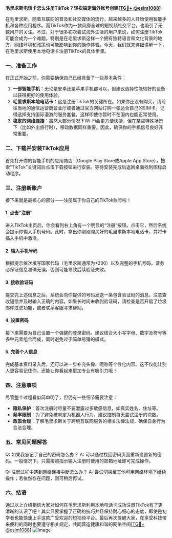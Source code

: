 **毛里求斯电话卡怎么注册TikTok？轻松搞定海外账号创建[[TG💪+ @esim1088](https://t.me/s/esim1088)]**

在毛里求斯，随着互联网的普及和社交媒体的流行，越来越多的人开始使用智能手机和各种应用程序。而TikTok作为一款风靡全球的短视频社交平台，也吸引了无数用户的关注。不过，对于很多初次尝试海外生活的用户来说，如何注册TikTok可能会成为一个难题。特别是在毛里求斯这样一个拥有独特语言和文化背景的地方，网络环境和政策也可能影响到你的操作体验。今天，我们就来详细讲解一下，在毛里求斯使用本地电话卡注册TikTok的具体步骤。

### 一、准备工作

在正式开始之前，你需要确保自己已经具备了一些基本条件：

1. **一部智能手机**：无论是安卓还是苹果手机都可以，但建议选择性能较好的设备以获得更好的使用体验。
2. **毛里求斯本地电话卡**：这是注册TikTok的关键所在。如果你还没有购买，请前往当地的通信运营商营业厅或者通过官方网站订购一张适合自己的SIM卡。记得选择支持国际漫游的服务套餐，这样即使你暂时不在国内也能正常使用。
3. **稳定的网络连接**：虽然大部分情况下Wi-Fi会更方便快捷，但在某些特殊场景下（比如外出旅行时），移动数据同样重要。因此，确保你的手机信号良好非常重要。

### 二、下载并安装TikTok应用

首先打开你的智能手机的应用商店（Google Play Store或Apple App Store），搜索“TikTok”关键词后点击下载按钮进行安装。等待安装完成后返回桌面找到图标启动程序。

### 三、注册新账户

接下来就是最核心的部分——注册属于你自己的TikTok账号啦！

#### 1. 点击“注册”

进入TikTok主页后，你会看到右上角有一个明显的“注册”按钮。点击它，然后系统会提示你输入手机号码。此时，拿出你刚刚购买好的毛里求斯本地电话卡，并将卡插入手机中激活。

#### 2. 输入手机号码

根据提示依次填写国家代码（毛里求斯通常为+230）以及完整的手机号码。请务必保证信息准确无误，否则可能导致后续验证失败。

#### 3. 接收验证码

提交完上述信息之后，系统会向你提供的号码发送一条包含验证码的消息。注意查收短信并及时输入正确的内容。如果长时间未收到验证码，请检查是否开启了垃圾邮件过滤功能，或者联系客服寻求帮助。

#### 4. 设置密码

接下来需要为自己设置一个强健的登录密码。建议结合大小写字母、数字及符号等多种元素组合而成，同时避免过于简单易猜的模式。

#### 5. 完善个人信息

完成基本资料录入后，还可以进一步补充头像、昵称等个性化内容。这不仅能让别人更容易记住你，还能让你看起来更加专业有吸引力哦！

### 四、注意事项

尽管整个过程看似简单明了，但仍有一些细节需要注意：

- **隐私保护**：首次注册时尽量不要泄露过多敏感信息，如真实姓名、住址等。
- **频率限制**：为了避免被判定为机器人行为，建议控制每天尝试注册的次数。
- **政策合规**：了解毛里求斯关于跨境互联网服务的相关法律法规，确保自身行为合法合理。

### 五、常见问题解答

Q: 如果我忘记了自己的密码怎么办？
A: 可以通过找回密码页面重新设置新的密码。一般情况下，只需按照指示输入注册时使用的邮箱地址即可完成操作。

Q: 注册过程中遇到网络连接中断怎么办？
A: 尝试切换至其他可用网络环境下继续操作；若依然存在问题，则可稍后再试。

### 六、结语

通过以上介绍相信大家对如何在毛里求斯利用本地电话卡成功注册TikTok有了更清晰的认识了吧！其实只要掌握了正确的技巧并且保持耐心细心的态度，即使是初学者也能快速上手这款广受欢迎的短视频平台。最后再次提醒大家，在享受科技带来便利的同时也要遵守相关规定，共同营造健康和谐的网络空间[[TG💪+ @esim1088](https://t.me/s/esim1088)] ![Image](https://i.postimg.cc/4NQfJmqS/Snipaste-2025-05-13-00-14-12.png)